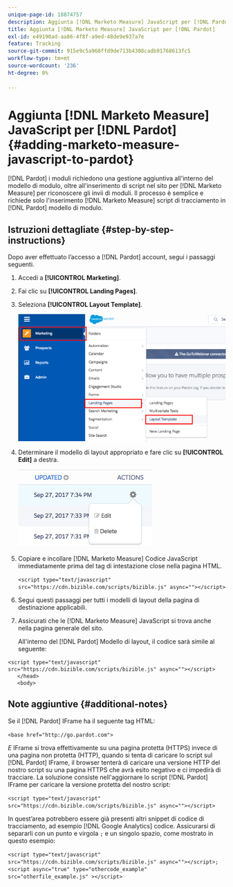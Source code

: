 ```yaml
---
unique-page-id: 18874757
description: Aggiunta [!DNL Marketo Measure] JavaScript per [!DNL Pardot] - [!DNL Marketo Measure]
title: Aggiunta [!DNL Marketo Measure] JavaScript per [!DNL Pardot]
exl-id: e49190ad-aa86-4f8f-a9ed-48de9e937a7e
feature: Tracking
source-git-commit: 915e9c5a968ffd9de713b4308cadb91768613fc5
workflow-type: tm+mt
source-wordcount: '236'
ht-degree: 0%

---
```


# Aggiunta [!DNL Marketo Measure] JavaScript per [!DNL Pardot] {#adding-marketo-measure-javascript-to-pardot}

[!DNL Pardot] i moduli richiedono una gestione aggiuntiva all&#39;interno del modello di modulo, oltre all&#39;inserimento di script nel sito per [!DNL Marketo Measure] per riconoscere gli invii di moduli. Il processo è semplice e richiede solo l&#39;inserimento [!DNL Marketo Measure] script di tracciamento in [!DNL Pardot] modello di modulo.

## Istruzioni dettagliate {#step-by-step-instructions}

Dopo aver effettuato l’accesso a [!DNL Pardot] account, segui i passaggi seguenti.

1. Accedi a **[!UICONTROL Marketing]**.

1. Fai clic su **[!UICONTROL Landing Pages]**.

1. Seleziona **[!UICONTROL Layout Template]**.

   ![](assets/1-3.png)

1. Determinare il modello di layout appropriato e fare clic su **[!UICONTROL Edit]** a destra.

   ![](assets/2-1.png)

1. Copiare e incollare [!DNL Marketo Measure] Codice JavaScript immediatamente prima del tag di intestazione close nella pagina HTML.

   `<script type="text/javascript" src="https://cdn.bizible.com/scripts/bizible.js" async=""></script>`

1. Segui questi passaggi per tutti i modelli di layout della pagina di destinazione applicabili.

1. Assicurati che le [!DNL Marketo Measure] JavaScript si trova anche nella pagina generale del sito.

   All&#39;interno del [!DNL Pardot] Modello di layout, il codice sarà simile al seguente:

```text
<script type="text/javascript" src="https://cdn.bizible.com/scripts/bizible.js" async=""></script>
   </head>
   <body>
```

## Note aggiuntive {#additional-notes}

Se il [!DNL Pardot] IFrame ha il seguente tag HTML:

`<base href="http://go.pardot.com">`

_E_ IFrame si trova effettivamente su una pagina protetta (HTTPS) invece di una pagina non protetta (HTTP), quando si tenta di caricare lo script sul [!DNL Pardot] IFrame, il browser tenterà di caricare una versione HTTP del nostro script su una pagina HTTPS che avrà esito negativo e ci impedirà di tracciare. La soluzione consiste nell&#39;aggiornare lo script [!DNL Pardot] IFrame per caricare la versione protetta del nostro script:

`<script type="text/javascript" src="https://cdn.bizible.com/scripts/bizible.js" async=""></script>`

In quest’area potrebbero essere già presenti altri snippet di codice di tracciamento, ad esempio [!DNL Google Analytics] codice. Assicurarsi di separarli con un punto e virgola `;` e un singolo spazio, come mostrato in questo esempio:

`<script type="text/javascript" src="https://cdn.bizible.com/scripts/bizible.js" async=""></script>; <script async="true" type="othercode_example" src="otherfile_example.js" ></script>`
